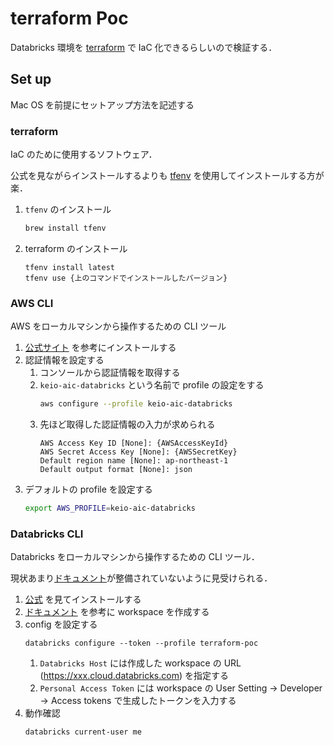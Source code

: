 # terraform Poc

Databricks 環境を [terraform](https://www.terraform.io/) で IaC 化できるらしいので検証する．

## Set up

Mac OS を前提にセットアップ方法を記述する

### terraform

IaC のために使用するソフトウェア．

公式を見ながらインストールするよりも [tfenv](https://github.com/tfutils/tfenv) を使用してインストールする方が楽．

1. `tfenv` のインストール
   ```bash
   brew install tfenv
   ```
1. terraform のインストール
   ```
   tfenv install latest
   tfenv use {上のコマンドでインストールしたバージョン}
   ```

### AWS CLI

AWS をローカルマシンから操作するための CLI ツール

1. [公式サイト](https://docs.aws.amazon.com/ja_jp/cli/latest/userguide/getting-started-install.html) を参考にインストールする
1. 認証情報を設定する
   1. コンソールから認証情報を取得する
   1. `keio-aic-databricks` という名前で profile の設定をする
      ```bash
      aws configure --profile keio-aic-databricks
      ```
   1. 先ほど取得した認証情報の入力が求められる
      ```
      AWS Access Key ID [None]: {AWSAccessKeyId}
      AWS Secret Access Key [None]: {AWSSecretKey}
      Default region name [None]: ap-northeast-1
      Default output format [None]: json
      ```
1. デフォルトの profile を設定する
   ```bash
   export AWS_PROFILE=keio-aic-databricks
   ```

### Databricks CLI

Databricks をローカルマシンから操作するための CLI ツール．

現状あまり[ドキュメント](https://docs.databricks.com/en/dev-tools/index-cli.html)が整備されていないように見受けられる．

1. [公式](https://docs.databricks.com/ja/dev-tools/cli/databricks-cli.html) を見てインストールする
1. [ドキュメント](https://docs.google.com/document/d/1wlHaxz1mEhRBz6FOAtY12qkJc_YeKAnHbCVyYE-nxas/edit#heading=h.mmqgip53656r) を参考に workspace を作成する
1. config を設定する
   ```
   databricks configure --token --profile terraform-poc
   ```
   1. `Databricks Host` には作成した workspace の URL (https://xxx.cloud.databricks.com) を指定する
   1. `Personal Access Token` には workspace の User Setting -> Developer -> Access tokens で生成したトークンを入力する
1. 動作確認
   ```
   databricks current-user me
   ```
